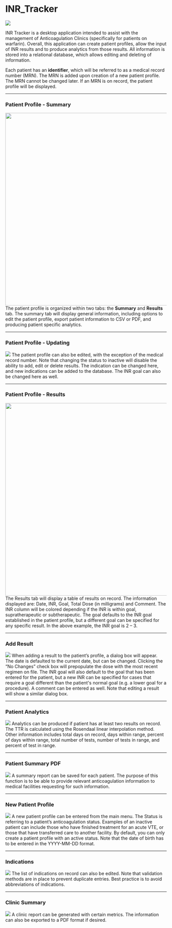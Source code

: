 # INR_Tracker

<img src="resource/screenshot/main.JPG">

INR Tracker is a desktop application intended to assist with the management of Anticoagulation Clinics (specifically for patients on warfarin). Overall, this application can create patient profiles, allow the input of INR results and to produce analytics from those results. All information is stored into a relational database, which allows editing and deleting of information.

Each patient has an <b>identifier</b>, which will be referred to as a medical record number (MRN). The MRN is added upon creation of a new patient profile. The MRN cannot be changed later. If an MRN is on record, the patient profile will be displayed.

<hr>

<h3>Patient Profile - Summary</h3>
<img src="screenshot/patient profile.JPG" width=600>
The patient profile is organized within two tabs: the <b>Summary</b> and <b>Results</b> tab. The summary tab will display general information, including options to edit the patient profile, export patient information to CSV or PDF, and producing patient specific analytics. 

<hr>

<h3>Patient Profile - Updating</h3>
<img src="screenshot/edit profile.JPG">
The patient profile can also be edited, with the exception of the medical record number. Note that changing the status to inactive will disable the ability to add, edit or delete results. The indication can be changed here, and new indications can be added to the database. The INR goal can also be changed here as well.

<hr>

<h3>Patient Profile - Results</h3>
<img src="screenshot/patient results.JPG" width=600>
The Results tab will display a table of results on record. The information displayed are: Date, INR, Goal, Total Dose (in milligrams) and Comment. The INR column will be colored depending if the INR is within goal, supratherapeutic or subtherapeutic. The goal defaults to the INR goal established in the patient profile, but a different goal can be specified for any specific result. In the above example, the INR goal is 2 – 3.

<hr>

<h3>Add Result</h3>
<img src="screenshot/add result.JPG">
When adding a result to the patient’s profile, a dialog box will appear. The date is defaulted to the current date, but can be changed. Clicking the “No Changes” check box will prepopulate the dose with the most recent regimen on file. The INR goal will also default to the goal that has been entered for the patient, but a new INR can be specified for cases that require a goal different than the patient's normal goal (e.g. a lower goal for a procedure). A comment can be entered as well. Note that editing a result will show a similar dialog box.

<hr>

<h3>Patient Analytics</h3>
<img src="screenshot/patient analytics.JPG">
Analytics can be produced if patient has at least two results on record. The TTR is calculated using the Rosendaal linear interpolation method. Other information includes total days on record, days within range, percent of days within range, total number of tests, number of tests in range, and percent of test in range.

<hr>

<h3>Patient Summary PDF</h3>
<img src="screenshot/patient pdf.JPG">
A summary report can be saved for each patient. The purpose of this function is to be able to provide relevant anticoagulation information to medical facilities requesting for such information.

<hr>

<h3>New Patient Profile</h3>
<img src="screenshot/new patient.JPG">
A new patient profile can be entered from the main menu. The Status is referring to a patient’s anticoagulation status. Examples of an inactive patient can include those who have finished treatment for an acute VTE, or those that have transferred care to another facility. By default, you can only create a patient profile with an active status. Note that the date of birth has to be entered in the YYYY-MM-DD format.

<hr>

<h3>Indications</h3>
<img src="screenshot/indication.JPG">
The list of indications on record can also be edited. Note that validation methods are in place to prevent duplicate entries. Best practice is to avoid abbreviations of indications.

<hr>

<h3>Clinic Summary</h3>
<img src="screenshot/clinic report.JPG">
A clinic report can be generated with certain metrics. The information can also be exported to a PDF format if desired.


